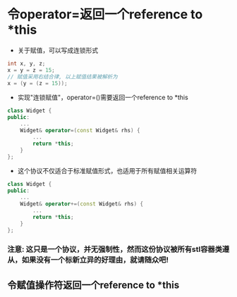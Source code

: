 # 令operator=返回一个reference to *this
- 关于赋值，可以写成连锁形式
```c++
int x, y, z;
x = y = z = 15;
// 赋值采用右结合律, 以上赋值结果被解析为 
x = (y = (z = 15)); 
```
- 实现"连锁赋值"，operator=()需要返回一个reference to *this
```c++
class Widget {
public:
    ...
    Widget& operator=(const Widget& rhs) {
        ...
        return *this;
    }
};
```
- 这个协议不仅适合于标准赋值形式，也适用于所有赋值相关运算符
```c++
class Widget {
public:
    ...
    Widget& operator+=(const Widget& rhs) {
        ...
        return *this;
    }
};
```
### 注意: 这只是一个协议，并无强制性，然而这份协议被所有stl容器类遵从，如果没有一个标新立异的好理由，就请随众吧!
## 令赋值操作符返回一个reference to *this
